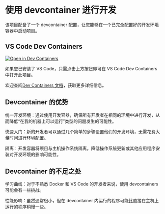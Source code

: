 # 使用 devcontainer 进行开发
该项目配备了一个 devcontainer 配置，让您能够在一个已完全配置好的开发环境容器中启动项目。
## VS Code Dev Containers
[![Open in Dev Containers](https://img.shields.io/static/v1?label=Dev%20Containers&message=Open&color=blue&logo=visualstudiocode)](https://vscode.dev/redirect?url=vscode://ms-vscode-remote.remote-containers/cloneInVolume?url=https://github.com/nick3/ysservice)

如果您已安装了 VS Code，只需点击上方按钮即可在 VS Code Dev Containers 中打开此项目。

欢迎查阅[Dev Containers 文档](https://code.visualstudio.com/docs/devcontainers/containers)，获取更多详细信息。


## Devcontainer 的优势
统一开发环境：通过使用开发容器，确保所有开发者在相同的环境中进行开发，从而降低“在我的机器上可以运行”类型的问题发生的可能性。

快速入门：新的开发者可以通过几个简单的步骤设置他们的开发环境，无需花费大量时间进行环境配置。

隔离：开发容器将项目与主机操作系统隔离，降低操作系统更新或其他应用程序安装对开发环境的影响可能性。

## Devcontainer 的不足之处
学习曲线：对于不熟悉 Docker 和 VS Code 的开发者来说，使用 devcontainers 可能会有一些挑战。

性能影响：虽然通常很小，但在 devcontainer 内运行的程序可能比直接在主机上运行的程序稍慢一些。